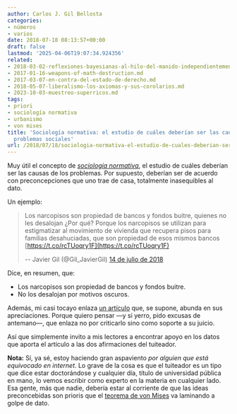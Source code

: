 ```yaml
---
author: Carlos J. Gil Bellosta
categories:
- números
- varios
date: 2018-07-18 08:13:57+00:00
draft: false
lastmod: '2025-04-06T19:07:34.924356'
related:
- 2018-03-02-reflexiones-bayesianas-al-hilo-del-manido-independientemente-de-su-ideologia-los-economistas-suelen-estar-de-acuerdo-en-que.md
- 2017-01-16-weapons-of-math-destruction.md
- 2017-03-07-en-contra-del-estado-de-derecho.md
- 2018-05-07-liberalismo-los-axiomas-y-sus-corolarios.md
- 2023-10-03-muestreo-superricos.md
tags:
- priori
- sociología normativa
- urbanismo
- von mises
title: 'Sociología normativa: el estudio de cuáles deberían ser las causas de los
  problemas sociales'
url: /2018/07/18/sociologia-normativa-el-estudio-de-cuales-deberian-ser-las-causas-de-los-problemas-sociales/
---
```


Muy útil el concepto de [_sociología normativa_](http://induecourse.ca/on-the-problem-of-normative-sociology/), el estudio de cuáles deberían ser las causas de los problemas. Por supuesto, deberían ser de acuerdo con preconcepciones que uno trae de casa, totalmente inasequibles al dato.

Un ejemplo:

>Los narcopisos son propiedad de bancos y fondos buitre, quienes no les desalojan ¿Por qué? Porque los narcopisos se utilizan para estigmatizar al movimiento de vivienda que recupera pisos para familias desahuciadas, que son propiedad de esos mismos bancos [https://t.co/rcTUoqry1F](https://t.co/rcTUoqry1F)
>
> -- Javier Gil (@Gil_JavierGil) [14 de julio de 2018](https://twitter.com/Gil_JavierGil/status/1018098153474723840?ref_src=twsrc%5Etfw)

Dice, en resumen, que:

* Los narcopisos son propiedad de bancos y fondos buitre.
* No los desalojan por motivos oscuros.

Además, mi casi tocayo enlaza [un artículo](https://www.elperiodico.com/es/barcelona/20180222/mas-de-la-mitad-de-narcopisos-son-de-bancos-fondos-inmobiliarias-6643349) que, se supone, abunda en sus apreciaciones. Porque quiero pensar —y si yerro, pido excusas de antemano—, que enlaza no por criticarlo sino como soporte a su juicio.

Así que simplemente invito a mis lectores a encontrar apoyo en los datos que aporta el artículo a las dos afirmaciones del tuiteador.

**Nota:** Sí, ya sé, estoy haciendo gran aspaviento _por alguien que está equivocado en internet_. Lo grave de la cosa es que el tuiteador es un tipo que dice estar doctorándose y cualquier día, título de universidad pública en mano, lo vemos escribir como experto en la materia en cualquier lado. Esa gente, más que nadie, debería estar al corriente de que las ideas preconcebidas son prioris que el [teorema de von Mises](https://en.wikipedia.org/wiki/Bernstein%E2%80%93von_Mises_theorem) va laminando a golpe de dato.